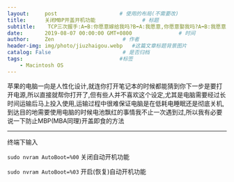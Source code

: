 ```yaml
---
layout:     post                    # 使用的布局(不需要改)
title:      关闭MBP开盖开机功能               # 标题
subtitle:    TCP三次握手:A➡️B:你愿意嫁给我吗?B➡️A:我愿意,你愿意娶我吗?A➡️B:我愿意.四次挥手:A➡️B:我不爱你了.B➡️A:知道了,但是请让我最后再爱你一次.B➡️A:我也不爱你了.A➡️B:知道了.  #副标题
date:       2019-08-07 00:00:00 GMT+0800               # 时间
author:     Zen                      # 作者
header-img: img/photo/jiuzhaigou.webp   #这篇文章标题背景图片
catalog: False                       # 是否归档
tags:                               #标签
    - Macintosh OS
---
```


苹果的电脑一向是人性化设计,就连你打开笔记本的时候都能猜到你下一步是要打开电源,所以直接就帮你打开了,但有些人并不喜欢这个设定,尤其是电脑需要经过长时间运输后马上投入使用,运输过程中很难保证电脑是在低耗电睡眠还是彻底关机,到达目的地需要使用电脑的时候电池飘红的事情我不止一次遇到过,所以我有必要说一下防止MBP(MBA同理)开盖即食的方法

----

终端下输入

`sudo nvram AutoBoot=%00`
关闭自动开机功能

`sudo nvram AutoBoot=%03`
开启(恢复)自动开机功能
